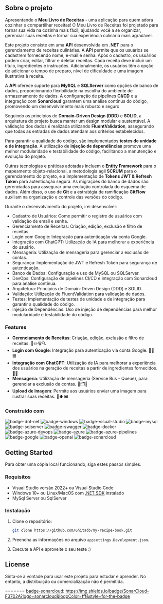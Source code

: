 ## Sobre o projeto

Apresentando o **Meu Livro de Receitas** - uma aplicação para quem adora cozinhar e compartilhar receitas! O Meu Livro de Receitas foi projetado para tornar sua vida na cozinha mais fácil, ajudando você a se organizar, gerenciar suas receitas e tornar sua experiência culinária mais agradável.

Este projeto consiste em uma **API** desenvolvida em **.NET** para o gerenciamento de receitas culinárias. A **API** permite que os usuários se cadastrem fornecendo nome, e-mail e senha. Após o cadastro, os usuários podem criar, editar, filtrar e deletar receitas. Cada receita deve incluir um título, ingredientes e instruções. Adicionalmente, os usuários têm a opção de adicionar o tempo de preparo, nível de dificuldade e uma imagem ilustrativa à receita.

A **API** oferece suporte para **MySQL** e **SQLServer** como opções de banco de dados, proporcionando flexibilidade na escolha do ambiente de armazenamento de dados. A configuração de pipelines **CI/CD** e a integração com **Sonarcloud** garantem uma análise contínua do código, promovendo um desenvolvimento mais robusto e seguro.

Seguindo os princípios de **Domain-Driven Design (DDD)** e **SOLID**, a arquitetura do projeto busca manter um design modular e sustentável. A validação dos dados é realizada utilizando **FluentValidation**, assegurando que todas as entradas de dados atendam aos critérios estabelecidos.

Para garantir a qualidade do código, são implementados **testes de unidade e de integração**. A utilização de **injeção de dependências** promove uma melhor modularidade e testabilidade do código, facilitando a manutenção e evolução do projeto.

Outras tecnologias e práticas adotadas incluem o **Entity Framework** para o mapeamento objeto-relacional, a metodologia ágil **SCRUM** para o gerenciamento do projeto, e a implementação de **Tokens JWT & Refresh Token** para autenticação segura. As migrações do banco de dados são gerenciadas para assegurar uma evolução controlada do esquema de dados. Além disso, o uso de **Git** e a estratégia de ramificação **GitFlow** auxiliam na organização e controle das versões do código.

Durante o desenvolvimento do projeto, irei desenvolver:

- Cadastro de Usuários: Como permitir o registro de usuários com validação de email e senha.
- Gerenciamento de Receitas: Criação, edição, exclusão e filtro de receitas.
- Login com Google: Integração para autenticação via conta Google.
- Integração com ChatGPT: Utilização de IA para melhorar a experiência do usuário.
- Mensageria: Utilização de mensageria para gerenciar a exclusão de contas.
- Segurança: Implementação de JWT e Refresh Token para segurança de autenticação.
- Banco de Dados: Configuração e uso de MySQL ou SQLServer.
- DevOps: Configuração de pipelines CI/CD e integração com Sonarcloud para análise contínua.
- Arquitetura: Princípios de Domain-Driven Design (DDD) e SOLID.
- Validação: Utilização de FluentValidation para validação de dados.
- Testes: Implementação de testes de unidade e de integração para garantir a qualidade do código.
- Injeção de Dependências: Uso de injeção de dependências para melhor modularidade e testabilidade do código.

### Features

- **Gerenciamento de Receitas**: Criação, edição, exclusão e filtro de receitas. 🍲✏️🗑️🔍
- **Login com Google**: Integração para autenticação via conta Google. 🔑🔗🟦
- **Integração com ChatGPT**: Utilização de IA para melhorar a experiência dos usuários na geração de receitas a partir de ingredientes fornecidos. 🤖🍳
- **Mensageria**: Utilização de mensageria (Service Bus - Queue), para gerenciar a exclusão de contas. 📩🗂️🚫
- **Upload de Imagem**: Permite aos usuários enviar uma imagem para ilustrar suas receitas. 📸⬆️🖼️

### Construído com

![badge-dot-net]
![badge-windows]
![badge-visual-studio]
![badge-mysql]
![badge-sqlserver]
![badge-swagger]
![badge-docker]
![badge-azure-devops]
![badge-azure]
![badge-azure-pipelines]
![badge-google]
![badge-openai]
![badge-sonarcloud]

## Getting Started

Para obter uma cópia local funcionando, siga estes passos simples.

### Requisitos

* Visual Studio versão 2022+ ou Visual Studio Code
* Windows 10+ ou Linux/MacOS com [.NET SDK][dot-net-sdk] instalado
* MySql Server ou SqlServer

### Instalação

1. Clone o repositório:
    ```sh
    git clone https://github.com/Ghitado/my-recipe-book.git
    ```

2. Preencha as informações no arquivo `appsettings.Development.json`.
3. Execute a API e aproveite o seu teste :)

## License

Sinta-se à vontade para usar este projeto para estudar e aprender. No entanto, a distribuição ou comercialização não é permitida.

<!-- Links -->
[dot-net-sdk]: https://dotnet.microsoft.com/en-us/download/dotnet/8.0
[curso-udemy]: https://www.udemy.com/course/net-core-curso-orientado-para-mercado-de-trabalho/?referralCode=C0850BF224055DE39722

<!-- Badges -->
[badge-sqlserver]: https://img.shields.io/badge/Microsoft%20SQL%20Server-CC2927?logo=microsoftsqlserver&logoColor=fff&style=for-the-badge
[badge-mysql]: https://img.shields.io/badge/MySQL-4479A1?logo=mysql&logoColor=fff&style=for-the-badge
[badge-dot-net]: https://img.shields.io/badge/.NET-512BD4?logo=dotnet&logoColor=fff&style=for-the-badge
[badge-windows]: https://img.shields.io/badge/Windows-0078D4?logo=windows&logoColor=fff&style=for-the-badge
[badge-visual-studio]: https://img.shields.io/badge/Visual%20Studio-5C2D91?logo=visualstudio&logoColor=fff&style=for-the-badge
[badge-swagger]: https://img.shields.io/badge/Swagger-85EA2D?logo=swagger&logoColor=000&style=for-the-badge
[badge-docker]: https://img.shields.io/badge/Docker-2496ED?logo=docker&logoColor=fff&style=for-the-badge
[badge-azure-devops]: https://img.shields.io/badge/Azure%20DevOps-0078D7?logo=azuredevops&logoColor=fff&style=for-the-badge
[badge-azure]: https://img.shields.io/badge/Microsoft%20Azure-0078D4?logo=microsoftazure&logoColor=fff&style=for-the-badge
[badge-azure-pipelines]: https://img.shields.io/badge/Azure%20Pipelines-2560E0?logo=azurepipelines&logoColor=fff&style=for-the-badge
[badge-google]: https://img.shields.io/badge/Google-4285F4?logo=google&logoColor=fff&style=for-the-badge
[badge-openai]: https://img.shields.io/badge/OpenAI-412991?logo=openai&logoColor=fff&style=for-the-badge

[badge-sonarcloud]: https://img.shields.io/badge/SonarCloud-F3702A?logo=sonarcloud&logoColor=fff&style=for-the-badge
=======
[badge-sonarcloud]: https://img.shields.io/badge/SonarCloud-F3702A?logo=sonarcloud&logoColor=fff&style=for-the-badge
